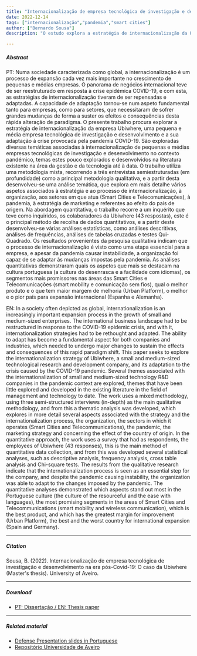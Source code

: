 ```yaml
---
title: "Internacionalização de empresa tecnológica de investigação e desenvolvimento na era pós-Covid-19: o caso da Ubiwhere" 
date: 2022-12-14
tags: ["internacionalização","pandemia","smart cities"]
author: ["Bernardo Sousa"]
description: "O estudo explora a estratégia de internacionalização da Ubiwhere e a adaptação à pandemia de COVID-19, destacando temas-chave relacionados com a expansão internacional de pequenas e médias empresas tecnológicas através de métodos mistos, incluindo entrevistas qualitativas e inquéritos quantitativos." 

---
```


##### Abstract

PT: Numa sociedade caracterizada como global, a internacionalização é um processo de expansão cada vez mais importante no crescimento de pequenas e médias empresas. O panorama de negócios internacional teve de ser reestruturado em resposta à crise epidémica COVID-19, e com esta, as estratégias de internacionalização tiveram de ser repensadas e adaptadas. A capacidade de adaptação tornou-se num aspeto fundamental tanto para empresas, como para setores, que necessitaram de sofrer grandes mudanças de forma a suster os efeitos e consequências desta rápida alteração de paradigma. O presente trabalho procura explorar a estratégia de internacionalização da empresa Ubiwhere, uma pequena e média empresa tecnológica de investigação e desenvolvimento e a sua adaptação à crise provocada pela pandemia COVID-19. São exploradas diversas temáticas associadas à internacionalização de pequenas e médias empresas tecnológicas de investigação e desenvolvimento no contexto pandémico, temas estes pouco explorados e desenvolvidos na literatura existente na área da gestão e da tecnologia até à data. O trabalho utiliza uma metodologia mista, recorrendo a três entrevistas semiestruturadas (em profundidade) como a principal metodologia qualitativa, e a partir desta desenvolveu-se uma análise temática, que explora em mais detalhe vários aspetos associados à estratégia e ao processo de internacionalização, à organização, aos setores em que atua (Smart Cities e Telecomunicações), à pandemia, à estratégia de marketing e referentes ao efeito do país de origem. Na abordagem quantitativa, o trabalho recorre a um inquérito que teve como inquiridos, os colaboradores da Ubiwhere (43 respostas), este é o principal método de recolha de dados quantitativos, e a partir deste desenvolveu-se várias análises estatísticas, como análises descritivas, análises de frequências, análises de tabelas cruzadas e testes Qui-Quadrado. Os resultados provenientes da pesquisa qualitativa indicam que o processo de internacionalização é visto como uma etapa essencial para a empresa, e apesar da pandemia causar instabilidade, a organização foi capaz de se adaptar às mudanças impostas pela pandemia. As análises quantitativas demonstraram quais os aspetos que mais se destacam na cultura portuguesa (a cultura do desenrasca e a facilidade com idiomas), os segmentos mais promissores nas áreas das Smart Cities e Telecomunicações (smart mobility e comunicação sem fios), qual o melhor produto e o que tem maior margem de melhoria (Urban Platform), o melhor e o pior país para expansão internacional (Espanha e Alemanha).

EN: In a society often depicted as global, internationalization is an increasingly important expansion process in the growth of small and medium-sized enterprises. The international business landscape had to be restructured in response to the COVID-19 epidemic crisis, and with it, internationalization strategies had to be rethought and adapted. The ability to adapt has become a fundamental aspect for both companies and industries, which needed to undergo major changes to sustain the effects and consequences of this rapid paradigm shift. This paper seeks to explore the internationalization strategy of Ubiwhere, a small and medium-sized technological research and development company, and its adaptation to the crisis caused by the COVID-19 pandemic. Several themes associated with the internationalization of small and medium-sized technology R&D companies in the pandemic context are explored, themes that have been little explored and developed in the existing literature in the field of management and technology to date. The work uses a mixed methodology, using three semi-structured interviews (in-depth) as the main qualitative methodology, and from this a thematic analysis was developed, which explores in more detail several aspects associated with the strategy and the internationalization process, the organization, the sectors in which it operates (Smart Cities and Telecommunications), the pandemic, the marketing strategy and concerning the effect of the country of origin. In the quantitative approach, the work uses a survey that had as respondents, the employees of Ubiwhere (43 responses), this is the main method of quantitative data collection, and from this was developed several statistical analyses, such as descriptive analysis, frequency analysis, cross table analysis and Chi-square tests. The results from the qualitative research indicate that the internationalization process is seen as an essential step for the company, and despite the pandemic causing instability, the organization was able to adapt to the changes imposed by the pandemic. The quantitative analyses demonstrated which aspects stand out most in the Portuguese culture (the culture of the resourceful and the ease with languages), the most promising segments in the areas of Smart Cities and Telecommunications (smart mobility and wireless communication), which is the best product, and which has the greatest margin for improvement (Urban Platform), the best and the worst country for international expansion (Spain and Germany).

---

##### Citation

Sousa, B. (2022). Internacionalização de empresa tecnológica de investigação e desenvolvimento na era pós-Covid-19: O caso da Ubiwhere (Master's thesis). University of Aveiro.

---

##### Download

+ [PT: Dissertação / EN: Thesis paper](paper2.pdf)

---

##### Related material

+ [Defense Presentation slides in Portuguese](presentation2.pdf)
+ [Repositório Universidade de Aveiro](https://ria.ua.pt/handle/10773/37865)
